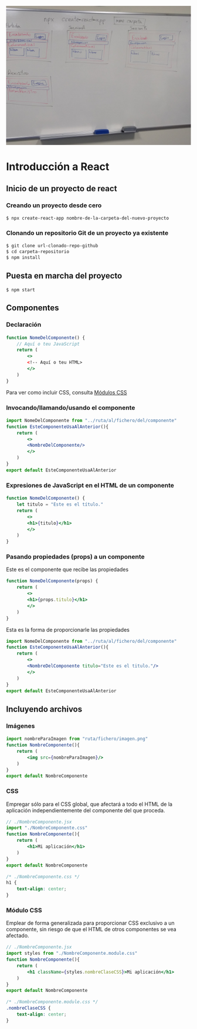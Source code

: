 ![](image.jpg)

# Introducción a React

## Inicio de un proyecto de react

### Creando un proyecto desde cero
```shell
$ npx create-react-app nombre-de-la-carpeta-del-nuevo-proyecto
```
### Clonando un repositorio Git de un proyecto ya existente
```shell
$ git clone url-clonado-repo-github
$ cd carpeta-repositorio
$ npm install
```

## Puesta en marcha del proyecto
```shell
$ npm start
```
## Componentes
### Declaración
```jsx
function NomeDelComponente() {
    // Aquí o teu JavaScript
    return (
        <>
        <!-- Aquí o teu HTML>
        </>
    )
}
```
Para ver como incluir CSS, consulta [Módulos CSS](#módulo-css)
### Invocando/llamando/usando el componente
```jsx
import NomeDelComponente from "../ruta/al/fichero/del/componente"
function EsteComponenteUsaAlAnterior(){
    return (
        <>
        <NombreDelComponente/>
        </>
    )
}
export default EsteComponenteUsaAlAnterior
```
### Expresiones de JavaScript en el HTML de un componente
```jsx
function NomeDelComponente() {
    let titulo = "Este es el título."
    return (
        <>
        <h1>{titulo}</h1>
        </>
    )
}
```
### Pasando propiedades (props) a un componente
Este es el componente que recibe las propiedades
```jsx
function NomeDelComponente(props) {
    return (
        <>
        <h1>{props.titulo}</h1>
        </>
    )
}
```
Esta es la forma de proporcionarle las propiedades
```jsx
import NomeDelComponente from "../ruta/al/fichero/del/componente"
function EsteComponenteUsaAlAnterior(){
    return (
        <>
        <NombreDelComponente titulo="Este es el titulo."/>
        </>
    )
}
export default EsteComponenteUsaAlAnterior
```
## Incluyendo archivos
### Imágenes
```jsx
import nombreParaImagen from "ruta/fichero/imagen.png"
function NombreComponente(){
    return (
        <img src={nombreParaImagen}/>
    )
}
export default NombreComponente
```
### CSS
Empregar sólo para el CSS global, que afectará a todo el HTML de la aplicación independientemente del componente del que proceda.
```jsx
// ./NombreComponente.jsx
import "./NombreComponente.css"
function NombreComponente(){
    return (
        <h1>Mi aplicación</h1>
    )
}
export default NombreComponente
```
```css
/* ./NombreComponente.css */
h1 {
    text-align: center;
}
```
### Módulo CSS
Emplear de forma generalizada para proporcionar CSS exclusivo a un componente, sin riesgo de que el HTML de otros componentes se vea afectado.
```jsx
// ./NombreComponente.jsx
import styles from "./NombreComponente.module.css"
function NombreComponente(){
    return (
        <h1 className={styles.nombreClaseCSS}>Mi aplicación</h1>
    )
}
export default NombreComponente
```
```css
/* ./NombreComponente.module.css */
.nombreClaseCSS {
    text-align: center;
}
```